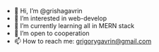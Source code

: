 - 👋 Hi, I’m @grishagavrin
- 👀 I’m interested in web-develop
- 🌱 I’m currently learning all in MERN stack
- 👔 I’m open to cooperation
- 📫 How to reach me: grigorygavrin@gmail.com

<!---
grishagavrin/grishagavrin is a ✨ special ✨ repository because its `README.md` (this file) appears on your GitHub profile.
You can click the Preview link to take a look at your changes.
--->
